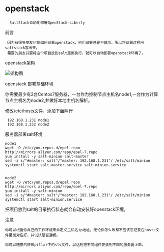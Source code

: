 # openstack
      SaltStack自动化部署OpenStack-Liberty

前言

     因为有很多朋友问我如何部署openstack，他们部署总是不成功，所以将部署过程用saltstack写出来，
     需要的朋友只要将这个项目放到salt里面执行，就可以自动部署openstack环境了。
 
openstack架构

![架构图](https://github.com/sxlnnnn/saltstack-openstack-yum/blob/master/openstack.png)





openstack 部署基础环境
   
你需要最少有2台Centos7服务器，一台作为控制节点主机名node1,一台作为计算节点主机名为node2,并做好本地主机名解析。
  
  
  修改/etc/hosts文件，添加下面两行
   
     192.168.1.231 node1
     192.168.1.232 node2
    
服务器部署salt环境

    node1
    wget -O /etc/yum.repos.d/epel.repo http://mirrors.aliyun.com/repo/epel-7.repo
    yum install -y salt-minion salt-master
    sed -i s/"#master: salt"/"master: 192.168.1.231"/ /etc/salt/minion
    systemctl start salt-master.service salt-minion.service
    
       
    node2
    wget -O /etc/yum.repos.d/epel.repo http://mirrors.aliyun.com/repo/epel-7.repo
    yum install -y salt-minion
    sed -i s/"#master: salt"/"master: 192.168.1.231"/ /etc/salt/minion
    systemctl start salt-minion.service
    
    
  
把项目放到salt的目录执行状态就会自动安装好openstack环境。

注意
   
    你可以根据你自己的工作环境来自定义主机名ip地址，无论你怎么改都不应该忘记要在hosts文件里面对应好，并试试是否通畅。
   
    你可以随意的修改pillar下的sls文件，以达到把不同组件安装到不同的服务器上面。
   
   
